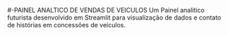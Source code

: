 #-PAINEL ANALTICO DE VENDAS DE VEICULOS
Um Painel analítico futurista desenvolvido em Streamlit para visualização de dados e contato de histórias em concessões de veículos.
